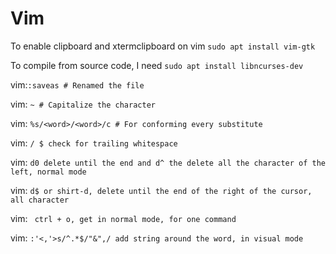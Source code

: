 # Vim

To enable clipboard and xtermclipboard on vim ```sudo apt install vim-gtk```

To compile from source code, I need ```sudo apt install libncurses-dev```

vim:```:saveas # Renamed the file```

vim: ```~ # Capitalize the character```

vim: ```%s/<word>/<word>/c # For conforming every
substitute```

vim: ```/ $ check for trailing whitespace```

vim: ```d0 delete until the end and d^ the delete all the character of the left, normal mode```

vim: ```d$ or shirt-d, delete until the end of the right of the cursor, all character```

vim: ``` ctrl + o, get in normal mode, for one command```

vim: ```:'<,'>s/^.*$/"&",/ add string around the word, in visual mode```
